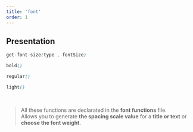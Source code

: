 ```yaml
---
title: 'font'
order: 1
---
```


## Presentation

```scss
get-font-size(type , fontSize)

bold()

regular()

light()
```

</br>

> All these functions are declarated in the **font functions** file.</br>
> Allows you to generate **the spacing scale value** for a **title or text** or **choose the font weight**.
